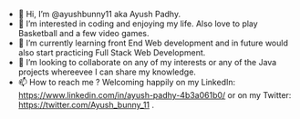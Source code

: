 - 👋 Hi, I’m @ayushbunny11 aka Ayush Padhy.
- 👀 I’m interested in coding and enjoying my life. Also love to play Basketball and a few video games.
- 🌱 I’m currently learning front End Web development and in future would also start practicing Full Stack Web Development.
- 💞️ I’m looking to collaborate on any of my interests or any of the Java projects whereevee I can share my knowledge.
- 📫 How to reach me ? Welcoming happily on my LinkedIn: https://www.linkedin.com/in/ayush-padhy-4b3a061b0/ or on my Twitter: https://twitter.com/Ayush_bunny_11 .

<!---
ayushbunny11/ayushbunny11 is a ✨ special ✨ repository because its `README.md` (this file) appears on your GitHub profile.
You can click the Preview link to take a look at your changes.
--->
